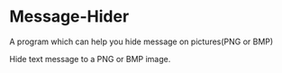 # Message-Hider
A program which can help you hide message on pictures(PNG or BMP)

Hide text message to a PNG or BMP image.
